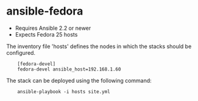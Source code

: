 # ansible-fedora


- Requires Ansible 2.2 or newer
- Expects Fedora 25 hosts

The inventory file 'hosts' defines the nodes in which the stacks should be configured.

        [fedora-devel]
        fedora-devel ansible_host=192.168.1.60

The stack can be deployed using the following command:

        ansible-playbook -i hosts site.yml
